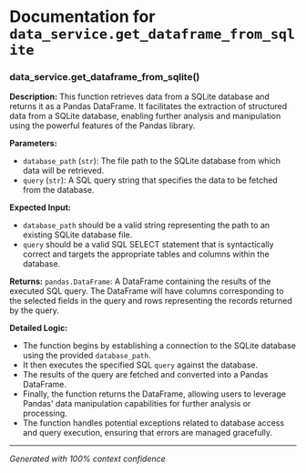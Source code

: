 # Documentation for `data_service.get_dataframe_from_sqlite`

### data_service.get_dataframe_from_sqlite()

**Description:**
This function retrieves data from a SQLite database and returns it as a Pandas DataFrame. It facilitates the extraction of structured data from a SQLite database, enabling further analysis and manipulation using the powerful features of the Pandas library.

**Parameters:**
- `database_path` (`str`): The file path to the SQLite database from which data will be retrieved.
- `query` (`str`): A SQL query string that specifies the data to be fetched from the database.

**Expected Input:**
- `database_path` should be a valid string representing the path to an existing SQLite database file.
- `query` should be a valid SQL SELECT statement that is syntactically correct and targets the appropriate tables and columns within the database.

**Returns:**
`pandas.DataFrame`: A DataFrame containing the results of the executed SQL query. The DataFrame will have columns corresponding to the selected fields in the query and rows representing the records returned by the query.

**Detailed Logic:**
- The function begins by establishing a connection to the SQLite database using the provided `database_path`.
- It then executes the specified SQL `query` against the database.
- The results of the query are fetched and converted into a Pandas DataFrame.
- Finally, the function returns the DataFrame, allowing users to leverage Pandas' data manipulation capabilities for further analysis or processing.
- The function handles potential exceptions related to database access and query execution, ensuring that errors are managed gracefully.

---
*Generated with 100% context confidence*

